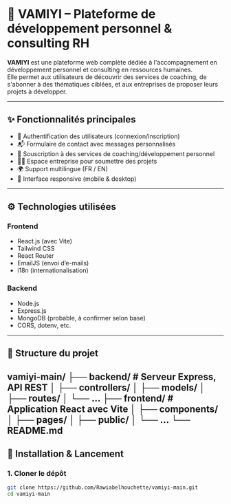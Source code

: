 # 🌿 VAMIYI – Plateforme de développement personnel & consulting RH

**VAMIYI** est une plateforme web complète dédiée à l'accompagnement en développement personnel et consulting en ressources humaines.  
Elle permet aux utilisateurs de découvrir des services de coaching, de s'abonner à des thématiques ciblées, et aux entreprises de proposer leurs projets à développer.

---

## ✨ Fonctionnalités principales

- 🔐 Authentification des utilisateurs (connexion/inscription)
- 📬 Formulaire de contact avec messages personnalisés
- 🧠 Souscription à des services de coaching/développement personnel
- 👩‍💼 Espace entreprise pour soumettre des projets
- 🌍 Support multilingue (FR / EN)
- 📱 Interface responsive (mobile & desktop)

---

## ⚙️ Technologies utilisées

### Frontend
- React.js (avec Vite)
- Tailwind CSS
- React Router
- EmailJS (envoi d’e-mails)
- i18n (internationalisation)

### Backend
- Node.js
- Express.js
- MongoDB (probable, à confirmer selon base)
- CORS, dotenv, etc.

---

## 📁 Structure du projet

vamiyi-main/
├── backend/ # Serveur Express, API REST
│ ├── controllers/
│ ├── models/
│ ├── routes/
│ └── ...
├── frontend/ # Application React avec Vite
│ ├── components/
│ ├── pages/
│ ├── public/
│ └── ...
└── README.md
---

## 🚀 Installation & Lancement

### 1. Cloner le dépôt
```bash
git clone https://github.com/Rawiabelhouchette/vamiyi-main.git
cd vamiyi-main
